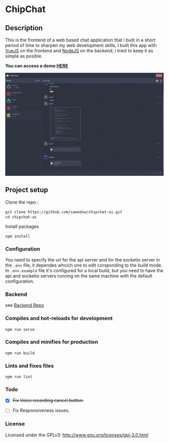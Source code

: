 # ChipChat
## Description
This is the frontend of a web based chat application that i built in a short period of time to sharpen my web development skills, I built this app with [VueJS](https://vuejs.org) on the frontend and [NodeJS](https://nodejs.org) on the backend, i tried to keep it as simple as posible.


**You can access a demo [HERE](https://chipchat.netlify.app)**


![Screenshot of Chipchat in action](./screenshots/screenshot_1.png)
## Project setup

Clone the repo :
```
git clone https://github.com/saeedvw/chipchat-ui.git
cd chipchat-ui
```
Install packages
```
npm install
```

### Configuration
You need to specify the url for the api server and for the socketio server in the `.env` file, it dependes whcich one to edit corsponding to the build mode. In `.env.example` file it's configured for a local build, but you need to have the api and socketio servers running on the same machine with the default configuration.

### Backend
see [Backend Repo](https://github.com/saeedvw/chipchat-api.git)


### Compiles and hot-reloads for development
```
npm run serve
```

### Compiles and minifies for production
```
npm run build
```

### Lints and fixes files
```
npm run lint
```

### Todo
- [x] ~~Fix Voice recording cancel button.~~
- [ ] Fix Responsiveness issues.


### License
Licensed under the GPLv3: http://www.gnu.org/licenses/gpl-3.0.html
